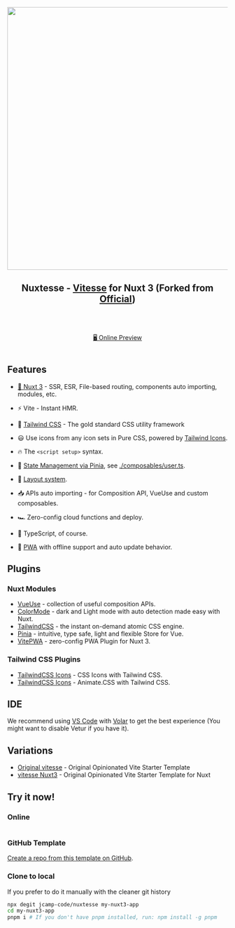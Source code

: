 <p align="center">
<img src="https://user-images.githubusercontent.com/1094820/234684582-43d1ccdd-32bb-43b8-b42f-ab2eabd12b56.png" width="600"/>
</p>

<h2 align="center">
Nuxtesse - <a href="https://github.com/antfu/vitesse">Vitesse</a> for Nuxt 3  (Forked from <a href="https://github.com/antfu/vitesse-nuxt3">Official</a>)
</h2><br>

<p align="center">
<br>
<a href="https://nuxtesse.netlify.app/">🖥 Online Preview</a>
<br><br>
<a href="https://stackblitz.com/github/jcamp-code/nuxtesse"><img src="https://developer.stackblitz.com/img/open_in_stackblitz.svg" alt=""></a>
</p>

## Features

- [💚 Nuxt 3](https://nuxt.com/) - SSR, ESR, File-based routing, components auto importing, modules, etc.

- ⚡️ Vite - Instant HMR.

- 🎨 [Tailwind CSS](https://tailwindcss.com) - The gold standard CSS utility framework

- 😃 Use icons from any icon sets in Pure CSS, powered by [Tailwind Icons](https://github.com/jcamp-code/tailwindcss-plugin-icons/).

- 🔥 The `<script setup>` syntax.

- 🍍 [State Management via Pinia](https://pinia.esm.dev), see [./composables/user.ts](./composables/user.ts).

- 📑 [Layout system](./layouts).

- 📥 APIs auto importing - for Composition API, VueUse and custom composables.

- 🏎 Zero-config cloud functions and deploy.

- 🦾 TypeScript, of course.

- 📲 [PWA](https://github.com/vite-pwa/nuxt) with offline support and auto update behavior.

## Plugins

### Nuxt Modules

- [VueUse](https://github.com/vueuse/vueuse) - collection of useful composition APIs.
- [ColorMode](https://github.com/nuxt-community/color-mode-module) - dark and Light mode with auto detection made easy with Nuxt.
- [TailwindCSS](https://tailwindcss.nuxtjs.org/) - the instant on-demand atomic CSS engine.
- [Pinia](https://pinia.esm.dev/) - intuitive, type safe, light and flexible Store for Vue.
- [VitePWA](https://github.com/vite-pwa/nuxt) - zero-config PWA Plugin for Nuxt 3.

### Tailwind CSS Plugins

- [TailwindCSS Icons](https://github.com/jcamp-code/tailwindcss-plugin-icons/) - CSS Icons with Tailwind CSS.
- [TailwindCSS Icons](https://github.com/jcamp-code/tailwindcss-plugin-animate/) - Animate.CSS with Tailwind CSS.

## IDE

We recommend using [VS Code](https://code.visualstudio.com/) with [Volar](https://github.com/johnsoncodehk/volar) to get the best experience (You might want to disable Vetur if you have it).

## Variations

- [Original vitesse](https://github.com/antfu/vitesse) - Original Opinionated Vite Starter Template
- [vitesse Nuxt3](https://github.com/antfu/vitesse-nuxt3) - Original Opinionated Vite Starter Template for Nuxt

## Try it now!

### Online

<a href="https://stackblitz.com/github/jcamp-code/nuxtesse"><img src="https://developer.stackblitz.com/img/open_in_stackblitz.svg" alt=""></a>

### GitHub Template

[Create a repo from this template on GitHub](https://github.com/jcamp-code/nuxtesse/generate).

### Clone to local

If you prefer to do it manually with the cleaner git history

```bash
npx degit jcamp-code/nuxtesse my-nuxt3-app
cd my-nuxt3-app
pnpm i # If you don't have pnpm installed, run: npm install -g pnpm
```
